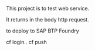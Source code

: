 This project is to test web service.

It returns in the body http request.

to deploy to SAP BTP Foundry

cf login..
cf push